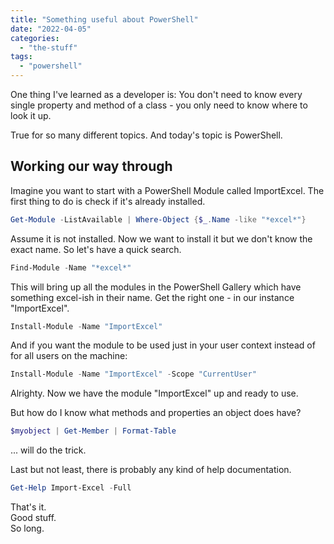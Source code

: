 ```yaml
---
title: "Something useful about PowerShell"
date: "2022-04-05"
categories: 
  - "the-stuff"
tags: 
  - "powershell"
---
```


One thing I've learned as a developer is: You don't need to know every single property and method of a class - you only need to know where to look it up.

True for so many different topics. And today's topic is PowerShell.

## Working our way through

Imagine you want to start with a PowerShell Module called ImportExcel. The first thing to do is check if it's already installed.

```powershell
Get-Module -ListAvailable | Where-Object {$_.Name -like "*excel*"}
```

Assume it is not installed. Now we want to install it but we don't know the exact name. So let's have a quick search.

```powershell
Find-Module -Name "*excel*"
```

This will bring up all the modules in the PowerShell Gallery which have something excel-ish in their name. Get the right one - in our instance "ImportExcel".

```powershell
Install-Module -Name "ImportExcel"
```

And if you want the module to be used just in your user context instead of for all users on the machine:

```powershell
Install-Module -Name "ImportExcel" -Scope "CurrentUser" 
```

Alrighty. Now we have the module "ImportExcel" up and ready to use.

But how do I know what methods and properties an object does have?

```powershell
$myobject | Get-Member | Format-Table
```

... will do the trick.

Last but not least, there is probably any kind of help documentation.

```powershell
Get-Help Import-Excel -Full
```

That's it.  
Good stuff.  
So long.
